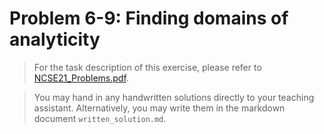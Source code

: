 # Problem 6-9: Finding domains of analyticity

> For the task description of this exercise, please refer to [NCSE21_Problems.pdf](
https://www.sam.math.ethz.ch/~grsam/NCSE21/HOMEWORK/NCSE21_Problems.pdf). 

> You may hand in any handwritten solutions directly to your teaching assistant. Alternatively, you may write them in the markdown document `written_solution.md`.
